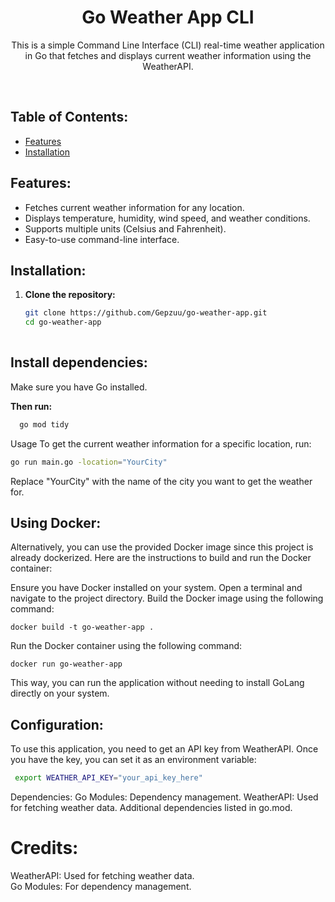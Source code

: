 <div align="center">
  <h1>Go Weather App CLI</h1>
<p>This is a simple Command Line Interface (CLI) real-time weather application in Go that fetches and displays current weather information using the WeatherAPI.</p>
</div><br>

## Table of Contents:
- [Features](#features)
- [Installation](#installation)

## Features:
- Fetches current weather information for any location.
- Displays temperature, humidity, wind speed, and weather conditions.
- Supports multiple units (Celsius and Fahrenheit).
- Easy-to-use command-line interface.

## Installation:
1. **Clone the repository:**
   ```sh
   git clone https://github.com/Gepzuu/go-weather-app.git
   cd go-weather-app
  
## Install dependencies:
Make sure you have Go installed. 

**Then run:**
```sh 
  go mod tidy
```

Usage
To get the current weather information for a specific location, run:

```sh 
go run main.go -location="YourCity"
```

Replace "YourCity" with the name of the city you want to get the weather for.

## Using Docker:
Alternatively, you can use the provided Docker image since this project is already dockerized. Here are the instructions to build and run the Docker container:

Ensure you have Docker installed on your system.
Open a terminal and navigate to the project directory.
Build the Docker image using the following command:
```
docker build -t go-weather-app .
```
Run the Docker container using the following command:
```
docker run go-weather-app
```

This way, you can run the application without needing to install GoLang directly on your system.




## Configuration:
To use this application, you need to get an API key from WeatherAPI. Once you have the key, you can set it as an environment variable:
```sh
 export WEATHER_API_KEY="your_api_key_here"
```

Dependencies:
Go Modules: Dependency management.
WeatherAPI: Used for fetching weather data.
Additional dependencies listed in go.mod.



# Credits:
WeatherAPI: Used for fetching weather data.<br>
Go Modules: For dependency management.
